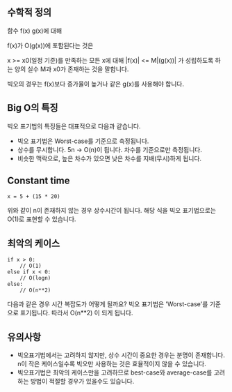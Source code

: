 ## 수학적 정의 
함수 f(x) g(x)에 대해

f(x)가 O(g(x))에 포함된다는 것은

x >= x0(일정 기준)를 만족하는 모든 x에 대해 |f(x)| <= M|(g(x))| 가 성립하도록 하는 양의 실수 M과 x0가 존재하는 것을 말합니다.

빅오의 경우는 f(x)보다 증가율이 높거나 같은 g(x)를 사용해야 합니다.

## Big O의 특징
빅오 표기법의 특징들은 대표적으로 다음과 같습니다.

- 빅오 표기법은 Worst-case를 기준으로 측정됩니다.
- 상수를 무시합니다. 5n -> O(n)이 됩니다. 차수를 기준으로만 측정됩니다.
- 비슷한 맥락으로, 높은 차수가 있으면 낮은 차수를 지배(무시)하게 됩니다.

## Constant time

~~~
x = 5 + (15 * 20)
~~~

위와 같이 n이 존재하지 않는 경우 상수시간이 됩니다. 해당 식을 빅오 표기법으로는
O(1)로 표현할 수 있습니다.

## 최악의 케이스

~~~
if x > 0:
    // O(1)
else if x < 0:
    // O(logn)
else:
    // O(n**2)
~~~

다음과 같은 경우 시간 복잡도가 어떻게 될까요? 빅오 표기법은 'Worst-case'를 기준으로 표기됩니다.
따라서 O(n**2) 이 되게 됩니다.

## 유의사항

- 빅오표기법에서는 고려하지 않지만, 상수 시간이 중요한 경우는 분명이 존재합니다. n이 작은 케이스일수록 빅오만 사용하는 것은 효율적이지 않을 수 있습니다.
- 빅오표기법은 최악의 케이스만을 고려하므로 best-case와 average-case를 고려하는 방법이 적절할 경우가 있을수도 있습니다.

